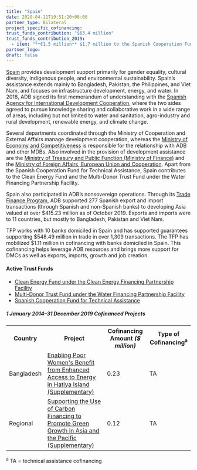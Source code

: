 ```yaml
---
title: "Spain"
date: 2020-04-11T19:51:20+08:00
partner_type: Bilateral
project_specific_cofinancing:
trust_funds_contribution: "$63.4 million"
trust_funds_contribution_2019:
  - item: "**€1.5 million** $1.7 million to the Spanish Cooperation Fund for Technical Assistance" 
partner_logo:
draft: false
--- 
```


[Spain](https://www.adb.org/publications/spain-fact-sheet) provides development support primarily for gender equality, cultural diversity, indigenous people, and environmental sustainability. Spain’s assistance extends mainly to Bangladesh, Pakistan, the Philippines, and Viet Nam, and focuses on infrastructure development, energy, and water. In 2018, ADB signed its first memorandum of understanding with the [Spanish Agency for International Development Cooperation](http://www.aecid.es/EN/aecid), where the two sides agreed to pursue knowledge sharing and collaborative work in a wide range of areas, including but not limited to water and sanitation, agro-industry and rural development, renewable energy, and climate change.

Several departments coordinated through the Ministry of Cooperation and External Affairs manage development cooperation, whereas the [Ministry of Economy and Competitiveness](https://www.mineco.gob.es/) is responsible for the relationship with ADB and other MDBs. Also involved in the provision of development assistance are the [Ministry of Treasury and Public Function (Ministry of Finance)](https://www.hacienda.gob.es/) and the [Ministry of Foreign Affairs, European Union and Cooperation](http://www.exteriores.gob.es/Portal/es/Paginas/inicio.aspx). Apart from the Spanish Cooperation Fund for Technical Assistance, Spain contributes to the Clean Energy Fund and the Multi-Donor Trust Fund under the Water Financing Partnership Facility.

Spain also participated in ADB’s nonsovereign operations. Through its [Trade Finance Program](https://www.adb.org/what-we-do/trade-supply-chain-finance-program/main), ADB supported 277 Spanish export and import transactions (through Spanish and non-Spanish banks) to developing Asia valued at over $415.23 million as of October 2019. Exports and imports were to 11 countries, but mostly to Bangladesh, Pakistan and Viet Nam.

TFP works with 10 banks domiciled in Spain and has supported guarantees supporting $548.49 million in trade in over 1,309 transactions.  The TFP has mobilized $1.11 million in cofinancing with banks domiciled in Spain. This cofinancing helps leverage ADB resources and brings more support for DMCs as well as exports, imports, growth and job creation.

#### Active Trust Funds 

* [Clean Energy Fund under the Clean Energy Financing Partnership Facility](./modalities/financing-partnership-facilities/clean-energy-financing-partnership-facility/#cef)
* [Multi-Donor Trust Fund under the Water Financing Partnership Facility](./modalities/financing-partnership-facilities/water-financing-partnership-facility/#mdtf)
* [Spanish Cooperation Fund for Technical Assistance](./modalities/trust-funds/single-partner-trust-funds/#scfta)
 
<split>

##### _1 January 2014–31 December 2019_ Cofinanced Projects

<table class="table dr-partner-table">
<tr>
<th>Country</th>
<th>Project</th>
<th>Cofinancing Amount <em>($ million)</em></th>
<th>Type of Cofinancing<sup>a</sup></th>
</tr>
<tr>
<td>Bangladesh</td>
<td><a
href="https://www.adb.org/projects/48432-001/main" target="_blank">Enabling Poor Women's Benefit from Enhanced Access to Energy in Hatiya Island
(Supplementary)</a></td>
<td>0.23 </td>
<td>TA</td>
</tr>
<tr>
<td>Regional</td>
<td><a
href="https://www.adb.org/projects/46173-001/main" target="_blank">Supporting the Use of Carbon Financing to Promote Green Growth in Asia and the Pacific (Supplementary)</a></td>
<td>0.12 </td>
<td>TA</td>
</tr>
</table>

<p class="dr-footnote"><sup>a</sup> TA = technical assistance cofinancing</p> 
